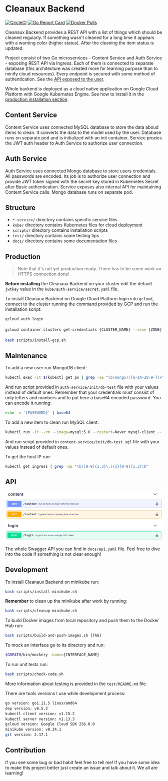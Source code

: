 # Cleanaux Backend

[![CircleCI](https://circleci.com/gh/franpog859/cleanaux-backend.svg?style=shield)](https://circleci.com/gh/franpog859/cleanaux-backend)
[![Go Report Card](https://goreportcard.com/badge/github.com/franpog859/cleanaux-backend)](https://goreportcard.com/report/github.com/franpog859/cleanaux-backend)
[![Docker Pulls](https://img.shields.io/docker/pulls/franpog859/auth-service.svg)](https://hub.docker.com/r/franpog859/cleanaux-backend)

Cleanaux Backend provides a REST API with a list of things which should be cleaned regularly. If something wasn't cleaned for a long time it appears with a warning color (higher status). After the cleaning the item status is updated.

Project consist of two Go microservices - Content Service and Auth Service - exposing REST API via Ingress. Each of them is connected to separate database (this architecture was created more for learning purpose than to minify cloud resources). Every endpoint is secured with some method of authentication. See the [API exposed to the user](#api).

Whole backend is deployed as a cloud native application on Google Cloud Platform with Google Kubernetes Engine. See how to install it in the [production installation section](#production).

## Content Service

Content Service uses connected MySQL database to store the data aboud items to clean. It converts the data to the model used by the user. Database runs on separate pod and is initialized with an init container. Service proxies the JWT auth header to Auth Service to authorize user connection.

## Auth Service

Auth Service uses connected Mongo database to store users credentials. All passwords are encoded. Its job is to authorize user connection and provide JWT token signed with the secret key stored in Kubernetes Secret after Basic authentication. Service exposes also internal API for maintaining Content Service calls. Mongo database runs on separate pod.

## Structure

- `*-service/` directory contains specific service files
- `kube/` directory contains Kubernetes files for cloud deployment
- `scripts/` directory contains installation scripts
- `test/` directory contains some testing tips
- `docs/` directory contains some documentation files

## Production

> Note that it's not yet production ready. There has to be some work on HTTPS connection done!

**Before installing** the Cleanaux Backend on your cluster edit the default `jwtkey` value in the `kube/auth-service/secret.yaml` file.

To install Cleanaux Backend on Google Cloud Platform login into `gcloud`, connect to the cluster running the command provided by GCP and run the installation script:

```bash
gcloud auth login

gcloud container clusters get-credentials {CLUSTER_NAME} --zone {ZONE} --project {PROJECT}

bash scripts/install-gcp.sh
```

## Maintenance

To add a new user run MongoDB client:

```bash
kubectl exec -it $(kubectl get po | grep -oE "\b(mongo)([a-zA-Z0-9-])+\b") /usr/bin/mongo
```

And run script provided in `auth-service/init/db-test` file with your values instead of default ones. Remember that your credentials must consist of only letters and numbers and to put here a base64 encoded password. You can encode it running:

```bash
echo -n '{PASSWORD}' | base64
```

To add a new item to clean run MySQL client:

```bash
kubectl run -it --rm --image=mysql:5.6 --restart=Never mysql-client -- mysql -h mysql-database-internal -ppassword
```

And run script provided in `content-service/init/db-test.sql` file with your values instead of default ones.

To get the host IP run:

```bash
kubectl get ingress | grep -oE "\b([0-9]{1,3}\.){3}[0-9]{1,3}\b"
```

## API

<p align="center">
<img src="https://raw.githubusercontent.com/franpog859/cleanaux-backend/master/docs/swagger-0-6-0.png">
</p>

The whole Swagger API you can find in `docs/api.yaml` file. Feel free to dive into the code if something is not clear enough!

## Development

To install Cleanaux Backend on minikube run:

```bash
bash scripts/install-minikube.sh
```

**Remember** to clean up the minikube after work by running:

```bash
bash scripts/cleanup-minikube.sh
```

To build Docker images from local repository and push them to the Docker Hub run:

```bash
bash scripts/build-and-push-images.sh {TAG}
```

To mock an interface go to its directory and run:

```bash
$GOPATH/bin/mockery -name={INTERFACE_NAME}
```

To run unit tests run:

```bash
bash scripts/check-code.sh
```

More information about testing is provided in the `test/README.md` file.

There are tools versions I use while development process:

```bash
go version: go1.11.5 linux/amd64
dep version: v0.5.3
kubectl client version: v1.15.2
kubectl server version: v1.13.3
gcloud version: Google Cloud SDK 256.0.0
minikube version: v0.34.1
git version: 2.17.1
```

## Contribution

If you see some bug or bad habit feel free to tell me! If you have some idea to make this project better just create an issue and talk about it. We all are learning!
